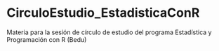 # CirculoEstudio_EstadisticaConR
Materia para la sesión de círculo de estudio del programa Estadística y Programación con R (Bedu)
